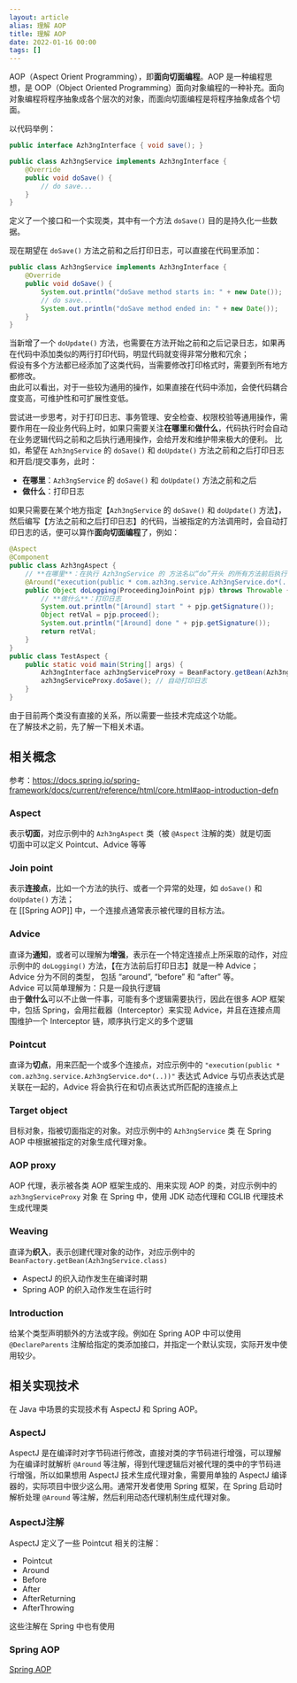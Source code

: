 ```yaml
---
layout: article  
alias: 理解 AOP
title: 理解 AOP
date: 2022-01-16 00:00
tags: []
---
```


AOP（Aspect Orient Programming），即**面向切面编程**。AOP 是一种编程思想，是 OOP（Object Oriented Programming）面向对象编程的一种补充。面向对象编程将程序抽象成各个层次的对象，而面向切面编程是将程序抽象成各个切面。

以代码举例：
```java
public interface Azh3ngInterface { void save(); }

public class Azh3ngService implements Azh3ngInterface {
    @Override
    public void doSave() {
        // do save...
    }
}
```
定义了一个接口和一个实现类，其中有一个方法 `doSave()` 目的是持久化一些数据。

现在期望在 `doSave()` 方法之前和之后打印日志，可以直接在代码里添加：

```java
public class Azh3ngService implements Azh3ngInterface {
    @Override
    public void doSave() {
        System.out.println("doSave method starts in: " + new Date());
        // do save...
        System.out.println("doSave method ended in: " + new Date());
    }
}
```
当新增了一个 `doUpdate()` 方法，也需要在方法开始之前和之后记录日志，如果再在代码中添加类似的两行打印代码，明显代码就变得非常分散和冗余；  
假设有多个方法都已经添加了这类代码，当需要修改打印格式时，需要到所有地方都修改。  
由此可以看出，对于一些较为通用的操作，如果直接在代码中添加，会使代码耦合度变高，可维护性和可扩展性变低。

尝试进一步思考，对于打印日志、事务管理、安全检查、权限校验等通用操作，需要作用在一段业务代码上时，如果只需要关注**在哪里**和**做什么**，代码执行时会自动在业务逻辑代码之前和之后执行通用操作，会给开发和维护带来极大的便利。
比如，希望在 `Azh3ngService` 的 `doSave()` 和 `doUpdate()` 方法之前和之后打印日志和开启/提交事务，此时：
- **在哪里**：`Azh3ngService` 的 `doSave()` 和 `doUpdate()` 方法之前和之后
- **做什么**：打印日志

如果只需要在某个地方指定【`Azh3ngService` 的 `doSave()` 和 `doUpdate()` 方法】，然后编写【方法之前和之后打印日志】的代码，当被指定的方法调用时，会自动打印日志的话，便可以算作**面向切面编程**了，例如：
```java
@Aspect
@Component
public class Azh3ngAspect {
    // **在哪里**：在执行 Azh3ngService 的 方法名以“do”开头 的所有方法前后执行:
    @Around("execution(public * com.azh3ng.service.Azh3ngService.do*(..))")
    public Object doLogging(ProceedingJoinPoint pjp) throws Throwable {
        // **做什么**：打印日志
        System.out.println("[Around] start " + pjp.getSignature());
        Object retVal = pjp.proceed();
        System.out.println("[Around] done " + pjp.getSignature());
        return retVal;
    }
}
public class TestAspect {
    public static void main(String[] args) {
        Azh3ngInterface azh3ngServiceProxy = BeanFactory.getBean(Azh3ngService.class);
        azh3ngServiceProxy.doSave(); // 自动打印日志
    }
}
```
由于目前两个类没有直接的关系，所以需要一些技术完成这个功能。  
在了解技术之前，先了解一下相关术语。

## 相关概念
参考：<https://docs.spring.io/spring-framework/docs/current/reference/html/core.html#aop-introduction-defn>

### Aspect
表示**切面**，对应示例中的 `Azh3ngAspect` 类（被 `@Aspect` 注解的类）就是切面  
切面中可以定义 Pointcut、Advice 等等

### Join point
表示**连接点**，比如一个方法的执行、或者一个异常的处理，如 `doSave()` 和 `doUpdate()` 方法；  
在 [[Spring AOP]] 中，一个连接点通常表示被代理的目标方法。

### Advice
直译为**通知**，或者可以理解为**增强**，表示在一个特定连接点上所采取的动作，对应示例中的 `doLogging()` 方法，【在方法前后打印日志】就是一种 Advice；  
Advice 分为不同的类型， 包括 “around”, “before” 和 “after” 等。  
Advice 可以简单理解为：只是一段执行逻辑  
由于**做什么**可以不止做一件事，可能有多个逻辑需要执行，因此在很多 AOP 框架中，包括 Spring，会用拦截器（Interceptor）来实现 Advice，并且在连接点周围维护一个 Interceptor 链，顺序执行定义的多个逻辑

### Pointcut
直译为**切点**，用来匹配一个或多个连接点，对应示例中的 `"execution(public * com.azh3ng.service.Azh3ngService.do*(..))"` 表达式
Advice 与切点表达式是关联在一起的，Advice 将会执行在和切点表达式所匹配的连接点上

### Target object
目标对象，指被切面指定的对象。对应示例中的 `Azh3ngService` 类
在 Spring AOP 中根据被指定的对象生成代理对象。

### AOP proxy
AOP 代理，表示被各类 AOP 框架生成的、用来实现 AOP 的类，对应示例中的 `azh3ngServiceProxy` 对象
在 Spring 中，使用 JDK 动态代理和 CGLIB 代理技术生成代理类

### Weaving
直译为**织入**，表示创建代理对象的动作，对应示例中的 `BeanFactory.getBean(Azh3ngService.class)`
- AspectJ 的织入动作发生在编译时期
- Spring AOP 的织入动作发生在运行时

### Introduction
给某个类型声明额外的方法或字段。例如在 Spring AOP 中可以使用 `@DeclareParents` 注解给指定的类添加接口，并指定一个默认实现，实际开发中使用较少。

## 相关实现技术
在 Java 中场景的实现技术有 AspectJ 和 Spring AOP。
### AspectJ
AspectJ 是在编译时对字节码进行修改，直接对类的字节码进行增强，可以理解为在编译时就解析 `@Around` 等注解，得到代理逻辑后对被代理的类中的字节码进行增强，所以如果想用 AspectJ 技术生成代理对象，需要用单独的 AspectJ 编译器的，实际项目中很少这么用。通常开发者使用 Spring 框架，在 Spring 启动时解析处理 `@Around` 等注解，然后利用动态代理机制生成代理对象。

### AspectJ注解
AspectJ 定义了一些 Pointcut 相关的注解：
- Pointcut
- Around
- Before
- After
- AfterReturning
- AfterThrowing

这些注解在 Spring 中也有使用

### Spring AOP
[Spring AOP](https://azh3ng.com/2022/01/16/Spring-AOP.html)